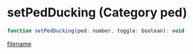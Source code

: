 # setPedDucking (Category ped)

```js
function setPedDucking(ped: number, toggle: boolean): void
```

[filename](setPedDucking_m.md ':include')